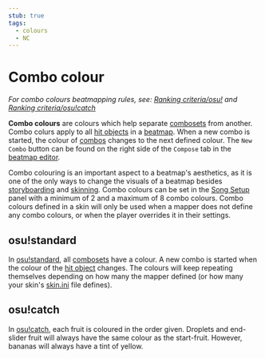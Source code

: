 ```yaml
---
stub: true
tags:
  - colours
  - NC
---
```


# Combo colour

*For combo colours beatmapping rules, see: [Ranking criteria/osu!](/wiki/Ranking_Criteria/osu!) and [Ranking criteria/osu!catch](/wiki/Ranking_Criteria/osu!catch)*

**Combo colours** are colours which help separate [combosets](/wiki/Beatmapping/Combo) from another. Combo colurs apply to all [hit objects](/wiki/Hit_object) in a [beatmap](/wiki/Beatmaps). When a new combo is started, the colour of [combos](/wiki/Beatmapping/Combo) changes to the next defined colour. The `New Combo` button can be found on the right side of the `Compose` tab in the [beatmap editor](/wiki/Beatmap_Editor).

Combo colouring is an important aspect to a beatmap's aesthetics, as it is one of the only ways to change the visuals of a beatmap besides [storyboarding](/wiki/Storyboard_Scripting) and [skinning](/wiki/Skinning). Combo colours can be set in the [Song Setup](/wiki/Beatmap_Editor/Song_Setup) panel with a minimum of 2 and a maximum of 8 combo colours. Combo colours defined in a skin will only be used when a mapper does not define any combo colours, or when the player overrides it in their settings.

## osu!standard

In [osu!standard](/wiki/Game_mode/osu!), all [combosets](/wiki/Beatmapping/Combo) have a colour. A new combo is started when the colour of the [hit object](/wiki/Hit_object) changes. The colours will keep repeating themselves depending on how many the mapper defined (or how many your skin's [skin.ini](/wiki/Skinning/skin.ini) file defines).

## osu!catch

In [osu!catch](/wiki/Game_mode/osu!catch), each fruit is coloured in the order given. Droplets and end-slider fruit will always have the same colour as the start-fruit. However, bananas will always have a tint of yellow.

<!--TODO: Add images and links-->
